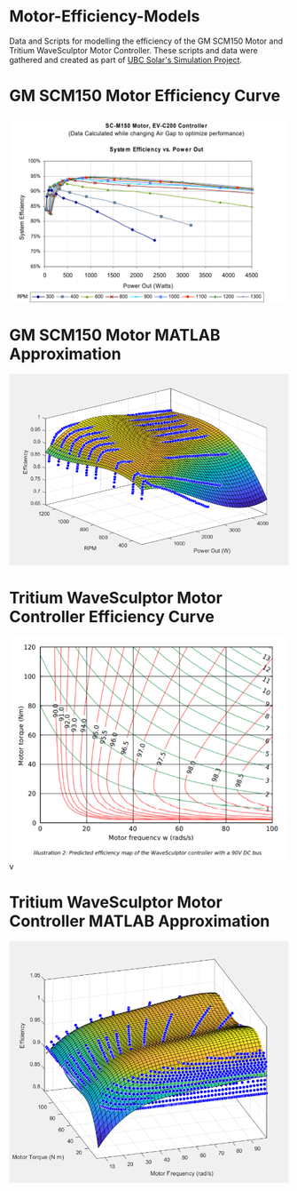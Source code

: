 # Motor-Efficiency-Models
Data and Scripts for modelling the efficiency of the GM SCM150 Motor and Tritium WaveSculptor Motor Controller. These scripts and data were gathered and created as part of [UBC Solar's Simulation Project](https://github.com/UBC-Solar/Simulation).

# GM SCM150 Motor Efficiency Curve

![alt text](https://github.com/chrischang5/Motor-Efficiency-Models/blob/main/Motor/Motor%20Curve/Graph_MotorPower_SystemEfficiency.png)

# GM SCM150 Motor MATLAB Approximation

![alt text](https://github.com/chrischang5/Motor-Efficiency-Models/blob/main/Motor/Results/Motor%20Graph.png)


# Tritium WaveSculptor Motor Controller Efficiency Curve

![alt test](https://github.com/chrischang5/Motor-Efficiency-Models/blob/main/Motor%20Controller/Motor_Controller_Efficiency_Curve_90V.png)v

# Tritium WaveSculptor Motor Controller MATLAB Approximation

![alt text](https://github.com/chrischang5/Motor-Efficiency-Models/blob/main/Motor%20Controller/Results/Freq_Torque_Efficiency_Curve.png)

